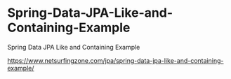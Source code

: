 # Spring-Data-JPA-Like-and-Containing-Example
Spring Data JPA Like and Containing Example

https://www.netsurfingzone.com/jpa/spring-data-jpa-like-and-containing-example/
